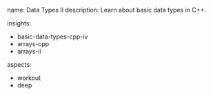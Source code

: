 name: Data Types II
description: Learn about basic data types in C++.

insights:
  - basic-data-types-cpp-iv
  - arrays-cpp
  - arrays-ii

aspects:
  - workout
  - deep